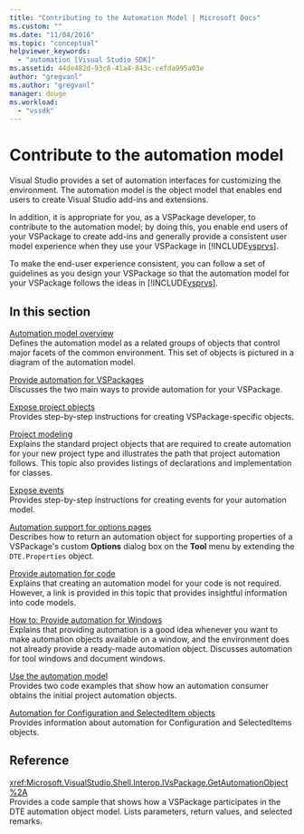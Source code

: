 ```yaml
---
title: "Contributing to the Automation Model | Microsoft Docs"
ms.custom: ""
ms.date: "11/04/2016"
ms.topic: "conceptual"
helpviewer_keywords: 
  - "automation [Visual Studio SDK]"
ms.assetid: 44de482d-93c8-41a4-843c-cefda995a03e
author: "gregvanl"
ms.author: "gregvanl"
manager: douge
ms.workload: 
  - "vssdk"
---
```

# Contribute to the automation model
Visual Studio provides a set of automation interfaces for customizing the environment. The automation model is the object model that enables end users to create Visual Studio add-ins and extensions.  
  
 In addition, it is appropriate for you, as a VSPackage developer, to contribute to the automation model; by doing this, you enable end users of your VSPackage to create add-ins and generally provide a consistent user model experience when they use your VSPackage in [!INCLUDE[vsprvs](../../code-quality/includes/vsprvs_md.md)].  
  
 To make the end-user experience consistent, you can follow a set of guidelines as you design your VSPackage so that the automation model for your VSPackage follows the ideas in [!INCLUDE[vsprvs](../../code-quality/includes/vsprvs_md.md)].  
  
## In this section  
 [Automation model overview](../../extensibility/internals/automation-model-overview.md)  
 Defines the automation model as a related groups of objects that control major facets of the common environment. This set of objects is pictured in a diagram of the automation model.  
  
 [Provide automation for VSPackages](../../extensibility/internals/providing-automation-for-vspackages.md)  
 Discusses the two main ways to provide automation for your VSPackage.  
  
 [Expose project objects](../../extensibility/internals/exposing-project-objects.md)  
 Provides step-by-step instructions for creating VSPackage-specific objects.  
  
 [Project modeling](../../extensibility/internals/project-modeling.md)  
 Explains the standard project objects that are required to create automation for your new project type and illustrates the path that project automation follows. This topic also provides listings of declarations and implementation for classes.  
  
 [Expose events](../../extensibility/internals/exposing-events-in-the-visual-studio-sdk.md)  
 Provides step-by-step instructions for creating events for your automation model.  
  
 [Automation support for options pages](../../extensibility/internals/automation-support-for-options-pages.md)  
 Describes how to return an automation object for supporting properties of a VSPackage's custom **Options** dialog box on the **Tool** menu by extending the `DTE.Properties` object.  
  
 [Provide automation for code](../../extensibility/internals/providing-automation-for-code.md)  
 Explains that creating an automation model for your code is not required. However, a link is provided in this topic that provides insightful information into code models.  
  
 [How to: Provide automation for Windows](../../extensibility/internals/how-to-provide-automation-for-windows.md)  
 Explains that providing automation is a good idea whenever you want to make automation objects available on a window, and the environment does not already provide a ready-made automation object. Discusses automation for tool windows and document windows.  
  
 [Use the automation model](../../extensibility/internals/using-the-automation-model.md)  
 Provides two code examples that show how an automation consumer obtains the initial project automation objects.  
  
 [Automation for Configuration and SelectedItem objects](../../extensibility/internals/automation-for-configuration-and-selecteditem-objects.md)  
 Provides information about automation for Configuration and SelectedItems objects.  
  
## Reference  
 <xref:Microsoft.VisualStudio.Shell.Interop.IVsPackage.GetAutomationObject%2A>  
 Provides a code sample that shows how a VSPackage participates in the DTE automation object model. Lists parameters, return values, and selected remarks.  
